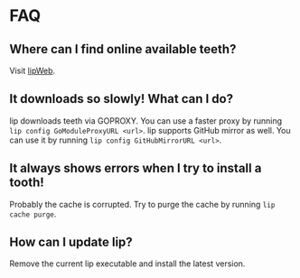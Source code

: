 # FAQ

## Where can I find online available teeth?

Visit [lipWeb](https://www.lippkg.com).

## It downloads so slowly! What can I do?

lip downloads teeth via GOPROXY. You can use a faster proxy by running `lip config GoModuleProxyURL <url>`. lip supports GitHub mirror as well. You can use it by running `lip config GitHubMirrorURL <url>`.

## It always shows errors when I try to install a tooth!

Probably the cache is corrupted. Try to purge the cache by running `lip cache purge`.

## How can I update lip?

Remove the current lip executable and install the latest version.
